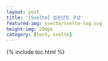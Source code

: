 ```yaml
---
layout: post
title: '[Svelte] 컴포넌트 구성'
featured-img: svelte/svelte-log.svg
height-img: 200px
category: [tech, svelte]
---
```

{% include toc.html %}
